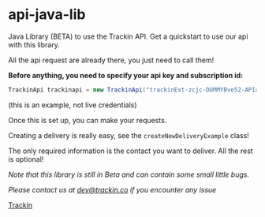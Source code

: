 # api-java-lib
Java Library (BETA) to use the Trackin API. Get a quickstart to use our api with this library.

All the api request are already there, you just need to call them!

**Before anything, you need to specify your api key and subscription id:**

```java
TrackinApi trackinapi = new TrackinApi("trackinExt-zcjc-DUMMYBve52-APIawH7O6LfM-KEYcFnFOBC-1LZnIvQ", 454l);
```
(this is an example, not live credentials)

Once this is set up, you can make your requests.

Creating a delivery is really easy, see the `createNewDeliveryExample` class!

The only required information is the contact you want to deliver. All the rest is optional!

*Note that this library is still in Beta and can contain some small little bugs.*

*Please contact us at dev@trackin.co if you encounter any issue*

[Trackin](http://gotrackin.com)
